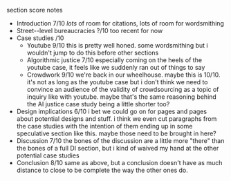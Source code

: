 
section                         score       notes
- Introduction                     7/10       *lots* of room for citations, lots of room for wordsmithing
- Street--level bureaucracies      ?/10       too recent for now
- Case studies                     /10     
  + Youtube                        9/10       this is pretty well honed. some wordsmithing but i wouldn't jump to do this before other sections
  + Algorithmic justice            7/10       especially coming on the heels of the youtube case, it feels like we suddenly ran out of things to say
  + Crowdwork                      9/10       we're back in our wheelhouse. maybe this is 10/10. it's not as long as the youtube case but i don't think we need to convince an audience of the validity of crowdsourcing as a topic of inquiry like with youtube. maybe that's the same reasoning behind the AI justice case study being a little shorter too?
- Design implications              6/10       i bet we could go on for pages and pages about potential designs and stuff. i think we even cut paragraphs from the case studies with the intention of them ending up in some speculative section like this. maybe those need to be brought in here?
- Discussion                       7/10       the bones of the discussion are a little more "there" than the bones of a full DI section, but i kind of waived my hand at the other potential case studies
- Conclusion                       8/10       same as above, but a conclusion doesn't have as much distance to close to be complete the way the other ones do.